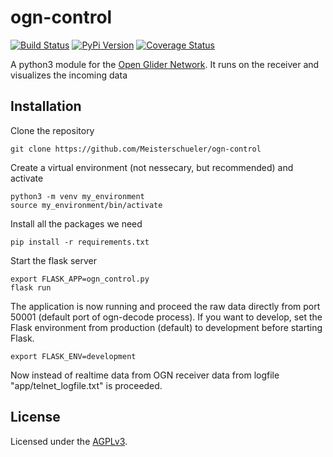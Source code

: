 # ogn-control

[![Build Status](https://travis-ci.org/Meisterschueler/ogn-control.svg?branch=master)](https://travis-ci.org/Meisterschueler/ogn-control)
[![PyPi Version](https://img.shields.io/pypi/v/ogn-control.svg)](https://pypi.python.org/pypi/ogn-control)
[![Coverage Status](https://coveralls.io/repos/github/Meisterschueler/ogn-control/badge.svg?branch=master)](https://coveralls.io/github/Meisterschueler/ogn-control?branch=master)

A python3 module for the [Open Glider Network](http://wiki.glidernet.org/).
It runs on the receiver and visualizes the incoming data


## Installation

Clone the repository

```
git clone https://github.com/Meisterschueler/ogn-control
```

Create a virtual environment (not nessecary, but recommended) and activate

```
python3 -m venv my_environment
source my_environment/bin/activate
```

Install all the packages we need

```
pip install -r requirements.txt
```

Start the flask server

```
export FLASK_APP=ogn_control.py
flask run
```

The application is now running and proceed the raw data directly from port 50001 (default port of ogn-decode process).
If you want to develop, set the Flask environment from production (default) to development before starting Flask.

```
export FLASK_ENV=development
```

Now instead of realtime data from OGN receiver data from logfile "app/telnet_logfile.txt" is proceeded.


## License
Licensed under the [AGPLv3](LICENSE).
